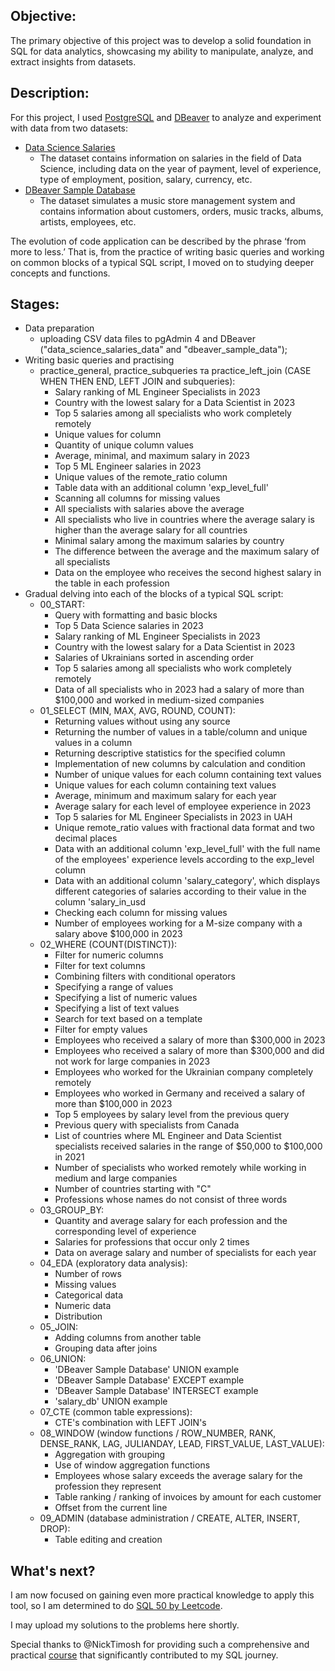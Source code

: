 ## Objective:
The primary objective of this project was to develop a solid foundation in SQL for data analytics, showcasing my ability to manipulate, analyze, and extract insights from datasets.
## Description:
For this project, I used [PostgreSQL](https://www.postgresql.org/about/) and [DBeaver](https://dbeaver.io/about/) to analyze and experiment with data from two datasets:
- [Data Science Salaries](https://www.kaggle.com/datasets/arnabchaki/data-science-salaries-2023)
	- The dataset contains information on salaries in the field of Data Science, including data on the year of payment, level of experience, type of employment, position, salary, currency, etc.
- [DBeaver Sample Database](https://dbeaver.com/docs/dbeaver/Sample-Database/)
	- The dataset simulates a music store management system and contains information about customers, orders, music tracks, albums, artists, employees, etc.

The evolution of code application can be described by the phrase ‘from more to less.’ That is, from the practice of writing basic queries and working on common blocks of a typical SQL script, I moved on to studying deeper concepts and functions.
## Stages:
- Data preparation
	- uploading CSV data files to pgAdmin 4 and DBeaver ("data_science_salaries_data" and "dbeaver_sample_data");
- Writing basic queries and practising
	- practice_general, practice_subqueries та practice_left_join (CASE WHEN THEN END, LEFT JOIN and subqueries):
		- Salary ranking of ML Engineer Specialists in 2023
		- Сountry with the lowest salary for a Data Scientist in 2023
		- Top 5 salaries among all specialists who work completely remotely
		- Unique values for column
		- Quantity of unique column values
		- Average, minimal, and maximum salary in 2023
		- Top 5 ML Engineer salaries in 2023
		- Unique values of the remote_ratio column
		- Table data with an additional column 'exp_level_full'
		- Scanning all columns for missing values
		- All specialists with salaries above the average
		- All specialists who live in countries where the average salary is higher than the average salary for all countries
		- Minimal salary among the maximum salaries by country
		- The difference between the average and the maximum salary of all specialists
		- Data on the employee who receives the second highest salary in the table in each profession
- Gradual delving into each of the blocks of a typical SQL script:
	- 00_START:
		- Query with formatting and basic blocks
		- Top 5 Data Science salaries in 2023
		- Salary ranking of ML Engineer Specialists in 2023
		- Сountry with the lowest salary for a Data Scientist in 2023
		- Salaries of Ukrainians sorted in ascending order
		- Top 5 salaries among all specialists who work completely remotely
		- Data of all specialists who in 2023 had a salary of more than $100,000 and worked in medium-sized companies
	- 01_SELECT (MIN, MAX, AVG, ROUND, COUNT):
		- Returning values without using any source
		- Returning the number of values in a table/column and unique values in a column
		- Returning descriptive statistics for the specified column
		- Implementation of new columns by calculation and condition
		- Number of unique values for each column containing text values
		- Unique values for each column containing text values
		- Average, minimum and maximum salary for each year
		- Average salary for each level of employee experience in 2023
		- Top 5 salaries for ML Engineer Specialists in 2023 in UAH
		- Unique remote_ratio values with fractional data format and two decimal places
		- Data with an additional column 'exp_level_full' with the full name of the employees' experience levels according to the exp_level column
		- Data with an additional column 'salary_category', which displays different categories of salaries according to their value in the column 'salary_in_usd
		- Checking each column for missing values
		- Number of employees working for a M-size company with a salary above $100,000 in 2023
	- 02_WHERE (COUNT(DISTINCT)):
		- Filter for numeric columns
		- Filter for text columns
		- Combining filters with conditional operators
		- Specifying a range of values
		- Specifying a list of numeric values
		- Specifying a list of text values
		- Search for text based on a template
		- Filter for empty values
		- Employees who received a salary of more than $300,000 in 2023
		- Employees who received a salary of more than $300,000 and did not work for large companies in 2023
		- Employees who worked for the Ukrainian company completely remotely
		- Employees who worked in Germany and received a salary of more than $100,000 in 2023
		- Top 5 employees by salary level from the previous query
		- Previous query with specialists from Canada
		- List of countries where ML Engineer and Data Scientist specialists received salaries in the range of $50,000 to $100,000 in 2021
		- Number of specialists who worked remotely while working in medium and large companies
		- Number of countries starting with "C"
		- Professions whose names do not consist of three words
	- 03_GROUP_BY:
		- Quantity and average salary for each profession and the corresponding level of experience
		- Salaries for professions that occur only 2 times
		- Data on average salary and number of specialists for each year
	- 04_EDA (exploratory data analysis):
		- Number of rows
		- Missing values
		- Categorical data
		- Numeric data
		- Distribution
	- 05_JOIN:
		- Adding columns from another table
		- Grouping data after joins
	- 06_UNION:
		- 'DBeaver Sample Database' UNION example
		- 'DBeaver Sample Database' EXCEPT example
		- 'DBeaver Sample Database' INTERSECT example
		- 'salary_db' UNION example
	- 07_CTE (common table expressions):
		- CTE's combination with LEFT JOIN's
	- 08_WINDOW (window functions / ROW_NUMBER, RANK, DENSE_RANK, LAG, JULIANDAY, LEAD, FIRST_VALUE, LAST_VALUE):
		- Aggregation with grouping
		- Use of window aggregation functions
		- Employees whose salary exceeds the average salary for the profession they represent
		- Table ranking / ranking of invoices by amount for each customer
		- Offset from the current line
	- 09_ADMIN (database administration / CREATE, ALTER, INSERT, DROP):
		- Table editing and creation
## What's next?
I am now focused on gaining even more practical knowledge to apply this tool, so I am determined to do [SQL 50 by Leetcode](https://leetcode.com/studyplan/top-sql-50/).

I may upload my solutions to the problems here shortly.

Special thanks to @NickTimosh for providing such a comprehensive and practical [course](https://youtu.be/HkT_VrzbXZQ?si=e1DUSv-jr5UuVLTR) that significantly contributed to my SQL journey.
